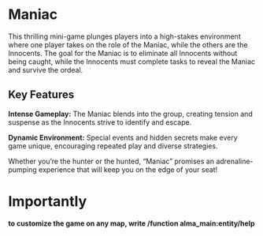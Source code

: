 # Maniac
This thrilling mini-game plunges players into a high-stakes environment where one player takes on the role of the Maniac, while the others are the Innocents. The goal for the Maniac is to eliminate all Innocents without being caught, while the Innocents must complete tasks to reveal the Maniac and survive the ordeal.

## Key Features
**Intense Gameplay:** The Maniac blends into the group, creating tension and suspense as the Innocents strive to identify and escape.

**Dynamic Environment:** Special events and hidden secrets make every game unique, encouraging repeated play and diverse strategies.

Whether you’re the hunter or the hunted, “Maniac” promises an adrenaline-pumping experience that will keep you on the edge of your seat!

# Importantly

**to customize the game on any map, write /function alma_main:entity/help**
